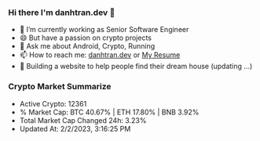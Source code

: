 ### Hi there I'm danhtran.dev 👋

- 🔭 I’m currently working as Senior Software Engineer
- 😄 But have a passion on crypto projects
- 💬 Ask me about Android, Crypto, Running 
- 📫 How to reach me: <a href="https://danhtran.dev" target="_blank">danhtran.dev</a> or <a href="Dan-Resume.pdf" target="_blank">My Resume</a>
- 🌱 Building a website to help people find their dream house (updating ...)

### Crypto Market Summarize
- Active Crypto: 12361
- % Market Cap: BTC 40.67% | ETH 17.80% | BNB 3.92%
- Total Market Cap Changed 24h: 3.23%
- Updated At: 2/2/2023, 3:16:25 PM
